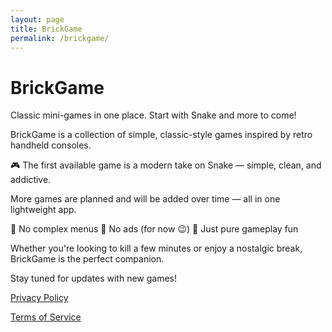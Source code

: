 ```yaml
---
layout: page
title: BrickGame
permalink: /brickgame/
---
```


# BrickGame

Classic mini-games in one place. Start with Snake and more to come!

BrickGame is a collection of simple, classic-style games inspired by retro handheld consoles.

🎮 The first available game is a modern take on Snake — simple, clean, and addictive.

More games are planned and will be added over time — all in one lightweight app.

🔹 No complex menus
🔹 No ads (for now 😉)
🔹 Just pure gameplay fun

Whether you're looking to kill a few minutes or enjoy a nostalgic break, BrickGame is the perfect companion.

Stay tuned for updates with new games!

[Privacy Policy](/brickgame/privacypolicy/)

[Terms of Service](/brickgame/termsofservice/)